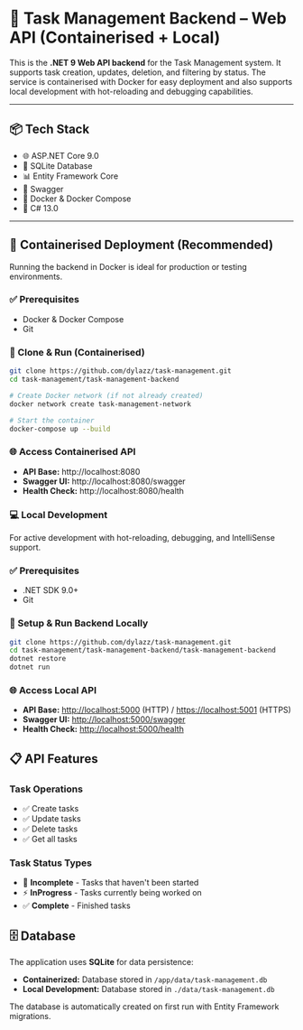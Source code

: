 # 🐳 Task Management Backend – Web API (Containerised + Local)
                  
This is the **.NET 9 Web API backend** for the Task Management system. It supports task creation, updates, deletion, and filtering by status. The service is containerised with Docker for easy deployment and also supports local development with hot-reloading and debugging capabilities.
                  
---

## 📦 Tech Stack

- 🌐 ASP.NET Core 9.0
- 💾 SQLite Database
- 📊 Entity Framework Core
- 📝 Swagger
- 🐳 Docker & Docker Compose
- 🔧 C# 13.0

---

## 🐳 Containerised Deployment (Recommended)

Running the backend in Docker is ideal for production or testing environments.

### ✅ Prerequisites
- Docker & Docker Compose
- Git

### 🔧 Clone & Run (Containerised)

```bash
git clone https://github.com/dylazz/task-management.git
cd task-management/task-management-backend

# Create Docker network (if not already created)
docker network create task-management-network

# Start the container
docker-compose up --build
```


### 🌐 Access Containerised API
- **API Base:** http://localhost:8080
- **Swagger UI:** http://localhost:8080/swagger
- **Health Check:** http://localhost:8080/health

### 💻 Local Development
For active development with hot-reloading, debugging, and IntelliSense support.

### ✅ Prerequisites
- .NET SDK 9.0+
- Git

### 🔧 Setup & Run Backend Locally
```bash
git clone https://github.com/dylazz/task-management.git
cd task-management/task-management-backend/task-management-backend
dotnet restore
dotnet run
```

### 🌐 Access Local API
- **API Base:** [http://localhost:5000](http://localhost:5000) (HTTP) / [https://localhost:5001](https://localhost:5001) (HTTPS)
- **Swagger UI:** [http://localhost:5000/swagger](http://localhost:5000/swagger)
- **Health Check:** [http://localhost:5000/health](http://localhost:5000/health)


## 📋 API Features

### **Task Operations**
- ✅ Create tasks
- ✅ Update tasks
- ✅ Delete tasks
- ✅ Get all tasks

### **Task Status Types**
- 🔄 **Incomplete** - Tasks that haven't been started
- ⚡ **InProgress** - Tasks currently being worked on
- ✅ **Complete** - Finished tasks

## 🗄️ Database
The application uses **SQLite** for data persistence:
- **Containerized:** Database stored in `/app/data/task-management.db`
- **Local Development:** Database stored in `./data/task-management.db`

The database is automatically created on first run with Entity Framework migrations.

